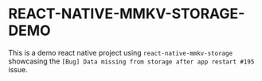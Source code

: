 # REACT-NATIVE-MMKV-STORAGE-DEMO

This is a demo react native project using `react-native-mmkv-storage` showcasing the `[Bug] Data missing from storage after app restart #195` issue.